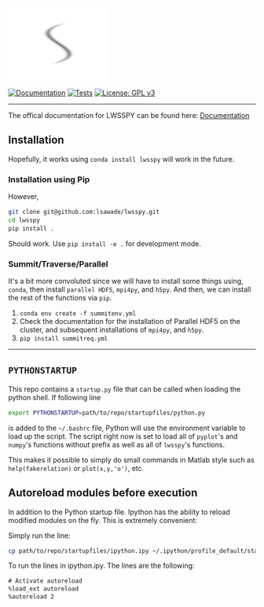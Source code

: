 <img src="docs/chapters/figures/logo.png" alt="drawing" width="200"/>

[![Documentation](https://github.com/lwsspy/lwsspy/actions/workflows/deploy_gh_pages.yml/badge.svg?branch=main)](https://github.com/lwsspy/lwsspy/actions/workflows/deploy_gh_pages.yml)
[![Tests](https://github.com/lwsspy/lwsspy/actions/workflows/test_package.yml/badge.svg?branch=main)](https://github.com/lwsspy/lwsspy/actions/workflows/test_package.yml)
[![License: GPL v3](https://img.shields.io/badge/License-GPLv3-blue.svg)](https://www.gnu.org/licenses/gpl-3.0)
<!-- |__Deployment__  | __[![PyPI version](https://badge.fury.io/py/lwsspy.gcmt3d.svg)](https://badge.fury.io/py/lwsspy.gcmt3d)__| -->

---

The offical documentation for LWSSPY can be found here: [Documentation]



## Installation

Hopefully, it works using `conda install lwsspy` will work in the future.

### Installation using Pip

However, 

```bash
git clone git@github.com:lsawade/lwsspy.git
cd lwsspy
pip install .
```

Should work. Use `pip install -e .` for development mode.

### Summit/Traverse/Parallel

It's a bit more convoluted since we will have to install some things using,
`conda`, then install `parallel HDF5`, `mpi4py`, and `h5py`. And then,
we can install the rest of the functions via `pip`.


1. `conda env create -f summitenv.yml`
2. Check the documentation for the installation of Parallel HDF5 on the cluster, and
   subsequent installations of `mpi4py`, and `h5py`.
3. `pip install summitreq.yml`


---

## `PYTHONSTARTUP`

This repo contains a `startup.py` file that can be called when loading the 
python shell. If following line

```bash
export PYTHONSTARTUP=path/to/repo/startupfiles/python.py
```

is added to the `~/.bashrc` file, Python will use the environment variable 
to load up the script. The script right now is set to load all of `pyplot`'s and
`numpy`'s functions without prefix as well as all of `lwsspy`'s functions.

This makes it possible to simply do small commands in Matlab style such as
`help(fakerelation)` or `plot(x,y,'o')`, etc.

## Autoreload modules before execution

In addition to the Python startup file. Ipython has the ability to reload
modified modules on the fly. This is extremely convenient:

Simply run the line:

```bash
cp path/to/repo/startupfiles/ipython.ipy ~/.ipython/profile_default/startup/
```

To run the lines in ipython.ipy. The lines are the following:

```
# Activate autoreload
%load_ext autoreload
%autoreload 2
```

[Documentation]: <https://lwsspy.github.io/lwsspy.gcmt3d>